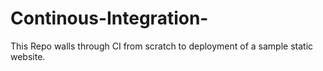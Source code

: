 # Continous-Integration-
This Repo walls through CI from scratch to deployment of a sample static website.
